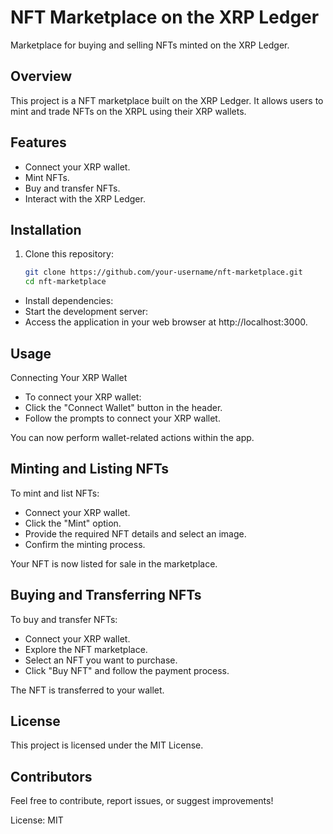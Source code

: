 # NFT Marketplace on the XRP Ledger

Marketplace for buying and selling NFTs minted on the XRP Ledger.

## Overview

This project is a  NFT marketplace built on the XRP Ledger. It allows users to mint and trade NFTs on the XRPL using their XRP wallets.

## Features

- Connect your XRP wallet.
- Mint NFTs.
- Buy and transfer NFTs.
- Interact with the XRP Ledger.

## Installation

1. Clone this repository:

   ```bash
   git clone https://github.com/your-username/nft-marketplace.git
   cd nft-marketplace

   
- Install dependencies:
- Start the development server:
- Access the application in your web browser at http://localhost:3000.


## Usage
 Connecting Your XRP Wallet
 
- To connect your XRP wallet:
- Click the "Connect Wallet" button in the header.
- Follow the prompts to connect your XRP wallet.

You can now perform wallet-related actions within the app.

## Minting and Listing NFTs
To mint and list NFTs:

- Connect your XRP wallet.
- Click the "Mint" option.
- Provide the required NFT details and select an image.
- Confirm the minting process.

Your NFT is now listed for sale in the marketplace.


## Buying and Transferring NFTs
To buy and transfer NFTs:

- Connect your XRP wallet.
- Explore the NFT marketplace.
- Select an NFT you want to purchase.
- Click "Buy NFT" and follow the payment process.

The NFT is transferred to your wallet.

## License
This project is licensed under the MIT License.

## Contributors
Feel free to contribute, report issues, or suggest improvements!

License: MIT










	





